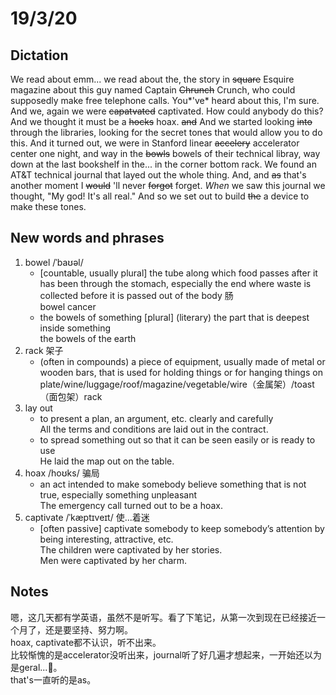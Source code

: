 # 19/3/20
## Dictation  
We read about emm... we read about the, the story in ~~square~~ Esquire magazine about this guy named Captain ~~Chrunch~~ Crunch, who could supposedly make free telephone calls. You*'ve* heard about this, I'm sure. And we, again we were ~~capatvated~~ captivated. How could anybody do this? And we thought it must be a ~~hocks~~ hoax. ~~and~~ And we started looking ~~into~~ through the libraries, looking for the secret tones that would allow you to do this. And it turned out, we were in Stanford linear ~~accelery~~ accelerator center one night, and way in the ~~bowls~~ bowels of their technical libray, way down at the last bookshelf in the... in the corner bottom rack. We found an AT&T technical journal that layed out the whole thing. And, and ~~as~~ that's another moment I ~~would~~ 'll never ~~forgot~~ forget. *When* we saw this journal we thought, "My god! It's all real." And so we set out to build ~~the~~ a device to make these tones.
## New words and phrases
1.  bowel /ˈbaʊəl/
	* [countable, usually plural] the tube along which food passes after it has been through the stomach, especially the end where waste is collected before it is passed out of the body 肠  
	bowel cancer
	* the bowels of something [plural] (literary) the part that is deepest inside something  
    the bowels of the earth  
2. rack 架子
	* (often in compounds) a piece of equipment, usually made of metal or wooden bars, that is used for holding things or for hanging things on  
    plate/wine/luggage/roof/magazine/vegetable/wire（金属架）/toast（面包架）rack  
3. lay out  
	* to present a plan, an argument, etc. clearly and carefully  
    All the terms and conditions are laid out in the contract.  
	* to spread something out so that it can be seen easily or is ready to use  
    He laid the map out on the table.  
4. hoax /hoʊks/  骗局
	* an act intended to make somebody believe something that is not true, especially something unpleasant  
    The emergency call turned out to be a hoax.
5. captivate /ˈkæptɪveɪt/ 使...着迷
	* [often passive] captivate somebody to keep somebody’s attention by being interesting, attractive, etc.  
    The children were captivated by her stories.  
    Men were captivated by her charm.
  
## Notes  
嗯，这几天都有学英语，虽然不是听写。看了下笔记，从第一次到现在已经接近一个月了，还是要坚持、努力啊。  
hoax, captivate都不认识，听不出来。  
比较惭愧的是accelerator没听出来，journal听了好几遍才想起来，一开始还以为是geral...:hankey:。  
that's一直听的是as。  